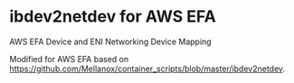 # ibdev2netdev for AWS EFA
AWS EFA Device and ENI Networking Device Mapping

Modified for AWS EFA based on https://github.com/Mellanox/container_scripts/blob/master/ibdev2netdev.
